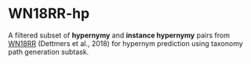 # WN18RR-hp
A filtered subset of **hypernymy** and **instance hypernymy** pairs from [WN18RR](https://github.com/TimDettmers/ConvE) (Dettmers et al., 2018) for hypernym prediction using taxonomy path generation subtask.
